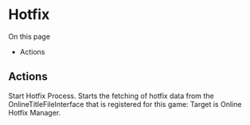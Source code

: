 # Hotfix

On this page 

  * Actions





## Actions

Start Hotfix Process. Starts the fetching of hotfix data from the OnlineTitleFileInterface that is registered for this game: Target is Online Hotfix Manager.

